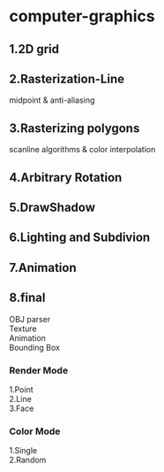 # computer-graphics
## 1.2D grid
## 2.Rasterization-Line
midpoint & anti-aliasing
## 3.Rasterizing polygons
scanline algorithms & color interpolation
## 4.Arbitrary Rotation
## 5.DrawShadow
## 6.Lighting and Subdivion
## 7.Animation
## 8.final
OBJ parser  
Texture  
Animation  
Bounding Box  
### Render Mode
1.Point  
2.Line  
3.Face  
### Color Mode
1.Single  
2.Random  
